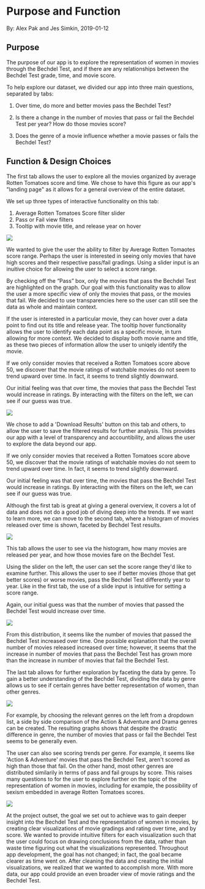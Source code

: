 Purpose and Function
================
By: Alex Pak and Jes Simkin,
2019-01-12

Purpose
--------

The purpose of our app is to explore the representation of women in movies through the Bechdel Test, and if there are any relationships between the Bechdel Test grade, time, and movie score.

To help explore our dataset, we divided our app into three main questions, separated by tabs:   

1.	Over time, do more and better movies pass the Bechdel Test?  

2.	 Is there a change in the number of movies that pass or fail the Bechdel Test per year? How do those movies score? 

3.	Does the genre of a movie influence whether a movie passes or fails the Bechdel Test? 

Function & Design Choices 
--------

The first tab allows the user to explore all the movies organized by average Rotten Tomatoes score and time. We chose to have this figure as our app's "landing page" as it allows for a general overview of the entire dataset. 

We set up three types of interactive functionality on this tab:

1. Average Rotten Tomatoes Score filter slider
2. Pass or Fail view filters
3. Tooltip with movie title, and release year on hover


![](/src/screen1.PNG)

We wanted to give the user the ability to filter by Average Rotten Tomaotes score range. Perhaps the user is interested in seeing only movies that have high scores and their respective pass/fail gradings. Using a slider input is an inuitive choice for allowing the user to select a score range.

By checking off the “Pass” box, only the movies that pass the Bechdel Test are highlighted on the graph. Our goal with this functionality was to allow the user a more specific view of only the movies that pass, or the movies that fail. We decided to use transparencies here so the user can still see the data as whole and maintain context.

If the user is interested in a particular movie, they can hover over a data point to find out its title and release year. The tooltip hover functionality allows the user to identify each data point as a specific movie, in turn allowing for more context. We decided to display both movie name and title, as these two pieces of information allow the user to uniqely identify the movie.

If we only consider movies that received a Rotten Tomatoes score above 50, we discover that the movie ratings of watchable movies do not seem to trend upward over time. In fact, it seems to trend slightly downward.

Our initial feeling was that over time, the movies that pass the Bechdel Test would increase in ratings.  By interacting with the filters on the left, we can see if our guess was true. 
 
![](/src/screen2.PNG)

We chose to add a 'Download Results' button on this tab and others, to allow the user to save the filtered results for further analysis. This provides our app with a level of transparency and accountibility, and allows the user to explore the data beyond our app. 

If we only consider movies that received a Rotten Tomatoes score above 50, we discover that the movie ratings of watchable movies do not seem to trend upward over time. In fact, it seems to trend slightly downward.

Our initial feeling was that over time, the movies that pass the Bechdel Test would increase in ratings.  By interacting with the filters on the left, we can see if our guess was true. 

Although the first tab is great at giving a general overview, it covers a lot of data and does not do a good job of diving deep into the trends. If we want to learn more, we can move to the second tab, where a histogram of movies released over time is shown, faceted by Bechdel Test results.  

![](/src/screen3.PNG)

This tab allows the user to see via the histogram, how many movies are released per year, and how those movies fare on the Bechdel Test. 

Using the slider on the left, the user can set the score range they'd like to examine further. This allows the user to see if better movies (those that get better scores) or worse movies, pass the Bechdel Test differently year to year. Like in the first tab, the use of a slide input is intuitive for setting a score range.  

Again, our initial guess was that the number of movies that passed the Bechdel Test would increase over time.

![](/src/screen4.PNG)

From this distribution, it seems like the number of movies that passed the Bechdel Test increased over time. One possible explanation that the overall number of movies released increased over time; however, it seems that the increase in number of movies that pass the Bechdel Test has grown more than the increase in number of movies that fail the Bechdel Test. 

The last tab allows for further exploration by faceting the data by genre. To gain a better understanding of the Bechdel Test, dividing the data by genre allows us to see if certain genres have better representation of women, than other genres. 

![](/src/screen5.PNG)

For example, by choosing the relevant genres on the left from a dropdown list, a side by side comparison of the Action & Adventure and Drama genres can be created. The resulting graphs shows that despite the drastic difference in genre, the number of movies that pass or fail the Bechdel Test seems to be generally even. 

The user can also see scoring trends per genre. For example, it seems like 'Action & Adventure' movies that pass the Bechdel Test, aren't scored as high than those that fail. On the other hand, most other genres are distributed similarily in terms of pass and fail groups by score. This raises many questions to for the user to explore further on the topic of the representation of women in movies, including for example, the possibility of sexism embedded in average Rotten Tomatoes scores.


![](/src/screen7.PNG)

At the project outset, the goal we set out to achieve was to gain deeper insight into the Bechdel Test and the representation of women in movies, by creating clear visualizations of movie gradings and rating over time, and by score. We wanted to provide intuitive filters for each visualization such that the user could focus on drawing conclusions from the data, rather than waste time figuring out what the visualizations represented. Throughout app development, the goal has not changed; in fact, the goal became clearer as time went on. After cleaning the data and creating the initial visualizations, we realized that we wanted to accomplish more. With more data, our app could provide an even broader view of movie ratings and the Bechdel Test.  

